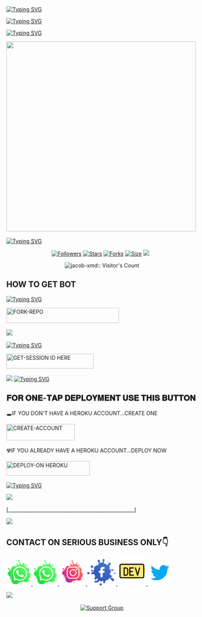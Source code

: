 <a href="https://git.io/typing-svg"><img src="https://readme-typing-svg.demolab.com?font=Black+Ops+One&size=50&pause=1000&color=DAA520&center=true&width=910&height=100&lines=THANKS FOR CHOOSING +JBM+XMD;WHATSAPP+BOT+CREATED+BY+jacob musyoka" alt="Typing SVG" /></a>




[![Typing SVG](https://readme-typing-svg.herokuapp.com?font=Rockstar-ExtraBold&size=30&pause=1000&color=0000FF&center=true&vCenter=true&width=815&height=60&lines=𝚆𝙰𝚃𝚂𝙰𝙿𝙿.𝙱𝙾𝚃+𝙱𝚈+jacob-x+𝚃𝙴𝙲𝙷)](https://git.io/typing-svg) 




[![Typing SVG](https://readme-typing-svg.herokuapp.com?font=Rockstar-ExtraBold&size=30&pause=1000&color=0000FF&center=true&vCenter=true&width=815&height=60&lines=jacob+x+)](https://git.io/typing-svg) 

<p align="centre"><img src="https://files.catbox.moe/ai3c14.jpg" width="500" height="500" />




<a href="https://git.io/typing-svg"><img src="https://readme-typing-svg.demolab.com?font=Black+Ops+One&size=50&pause=1000&color=DAA520&center=true&width=910&height=100&lines=+; 𝐁𝐎𝐓+ 𝐈𝐒+100%+𝐒𝐀𝐅𝐄+𝐎𝐍+𝐇𝐄𝐑𝐎𝐊𝐔" alt="Typing SVG" /></a>


<p align="center">
<a href="https://github.com/jbm-x/followers"><img title="Followers" src="https://img.shields.io/github/followers/jbm-x?color=blue&style=flat-square"></a>
<a href="https://github.com/jbm-x/jacob-xmd/stargazers/"><img title="Stars" src="https://img.shields.io/github/stars/jbm-x/jacob-xmd?color=blue&style=flat-square"></a>
<a href="https://github.com/JBM-X/jacob-xmd/network/members"><img title="Forks" src="https://img.shields.io/github/forks/JBM-X/jacob-xmd?color=red&style=flat-square"></a>
<a href="https://github.com//jbm-x/jacob-xmd"><img title="Size" src="https://img.shields.io/github/repo-size/jbm-x/jacob-xmd?style=flat-square&color=blue"></a>
<a href="https://github.com/JBM-X/jacob-xmd/graphs/commit-activity"><img height="20" src="https://img.shields.io/badge/Maintained%3F-yes-green.svg"></a>&nbsp;&nbsp;
</p>
<p align='center'>
</p>

 <p align="center"><img src="https://profile-counter.glitch.me/{jacob-xmd}/count.svg" alt="jacob-xmd:: Visitor's Count" old_src="https://profile-counter.glitch.me/{jacob-xmd}/count.svg" /></p>






## HOW TO GET BOT

  
[![Typing SVG](https://readme-typing-svg.herokuapp.com?font=Rockstar-ExtraBold&color=purple&lines=𝗙𝗢𝗥𝗞+𝗔𝗡𝗗+𝗦𝗧𝗔𝗥+𝗥𝗘𝗣𝗢)](https://git.io/typing-svg)
 

  
   
   <a href="https://github.com/JBM-X/jacob-xmd/fork"><img title="FORK-REPO" src="https://img.shields.io/badge/FORK-REPO-h?color=purple&style=for-the-badge&logo=Nike" width="297" height="40.45"/></a></p>


<a><img src='https://i.imgur.com/LyHic3i.gif'/></a>

 
 
[![Typing SVG](https://readme-typing-svg.herokuapp.com?font=Rockstar-ExtraBold&color=purple&lines=𝗦𝗘𝗦𝗦𝗜𝗢𝗡+𝗜𝗗+𝗦𝗜𝗧𝗘+𝗜𝗦+𝗛𝗘𝗥𝗘)](https://git.io/typing-svg)
 


  <a href="https://queenmsession-5f097131c2ec.herokuapp.com/"><img title="GET-SESSION ID HERE" src="https://img.shields.io/badge/GET-SESSION ID HERE-h?color=purple&style=for-the-badge&logo=nike" width="230" height="38.45"/></a></p>

  
  <a><img src='https://i.imgur.com/LyHic3i.gif'/></a>
[![Typing SVG](https://readme-typing-svg.herokuapp.com?font=Rockstar-ExtraBold&color=red&lines=𝐃𝐄𝐏𝐋𝐎𝐘+𝐎𝐍+𝐇𝐄𝐑𝐎𝐊𝐔)](https://git.io/typing-svg)


 
  

 
## 𝐅𝐎𝐑 𝐎𝐍𝐄-𝐓𝐀𝐏 𝐃𝐄𝐏𝐋𝐎𝐘𝐌𝐄𝐍𝐓 𝐔𝐒𝐄 𝐓𝐇𝐈𝐒 𝐁𝐔𝐓𝐓𝐎𝐍

   🕳IF YOU DON'T HAVE A HEROKU ACCOUNT...CREATE ONE
   
   <a href="https://signup.heroku.com/"><img title="CREATE-ACCOUNT" src="https://img.shields.io/badge/CREATE-ACCOUNT-h?color=red&style=for-the-badge&logo=purple" width="180" height="43.45"/></a></p>

   ☢️IF YOU ALREADY HAVE A HEROKU ACCOUNT...DEPLOY NOW

 <a href="https://dashboard.heroku.com/new?template=https://github.com/JBM-X/jacob-x"><img title="DEPLOY-ON HEROKU" src="https://img.shields.io/badge/DEPLOY-ON HEROKU-h?color=purple&style=for-the-badge&logo=nike" width="220" height="38.45"/></a></p>

 
 [![Typing SVG](https://readme-typing-svg.herokuapp.com?font=Rockstar-ExtraBold&size=30&pause=1000&color=0000FF&center=true&vCenter=true&width=815&height=60&lines=▭+▬+▭+▬+▭+▬+▭+▬+▭+▬+▭)](https://git.io/typing-svg) 

<a><img src='https://i.imgur.com/LyHic3i.gif'/></a>

[____________________________________________________]







<a><img src='https://i.imgur.com/LyHic3i.gif'/></a>

##  CONTACT ON SERIOUS BUSINESS ONLY👇
  
<a href="https://wa.me/254736512615"> <img src="https://raw.githubusercontent.com/shizothetechie/database/main/icon/WhatsApp.png" width="13%"> </a>
  <a href="https://whatsapp.com/channel/0029Vad7YNyJuyA77CtIPX0x"> <img src="https://raw.githubusercontent.com/shizothetechie/database/main/icon/WhatsApp.png" width="13%"> </a>
  <a href="https://www.instagram.com/pk_tech01?igsh=MTM0Y2p3ZHpxMXZraA=="> <img src="https://raw.githubusercontent.com/shizothetechie/database/main/icon/Instagram2.png" width="14%"> </a>
  <a href="https://www.facebook.com/profile.php?id=100091580206517"> <img src="https://raw.githubusercontent.com/shizothetechie/database/main/icon/Facebook.png" width="15%"> </a><a href="https://github.com/JBM-X"> <img src="https://raw.githubusercontent.com/shizothetechie/database/main/icon/devto.png" width="15%"> </a><a href="JBM-X"> <img src="https://raw.githubusercontent.com/shizothetechie/database/main/icon/twitter.png" width="13%"> </a>
</p>


   

<a><img src='https://i.imgur.com/LyHic3i.gif'/></a>





<p align="center">
    <a href="https://chat.whatsapp.com/CP8daWdavnXF11826hxius">
        <img height="30" title="Support Group" src="https://img.shields.io/badge/Support%20Group-25D366?style=for-the-badge&logo=whatsapp&logoColor=white">
    </a>
</p>
